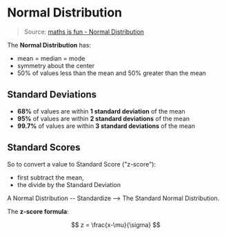 # Normal Distribution

> Source: [maths is fun - Normal Distribution](https://www.mathsisfun.com/data/standard-normal-distribution.html)

The **Normal Distribution** has:

- mean = median = mode
- symmetry about the center
- 50% of values less than the mean and 50% greater than the mean

## Standard Deviations

- **68%** of values are within **1 standard deviation** of the mean
- **95%** of values are within **2 standard deviations** of the mean
- **99.7%** of values are within **3 standard deviations** of the mean

## Standard Scores

So to convert a value to Standard Score ("z-score"):

- first subtract the mean,
- the divide by the Standard Deviation

A Normal Distribution -- Standardize --> The Standard Normal Distribution.

The **z-score formula**:

$$
z = \frac{x-\mu}{\sigma}
$$
